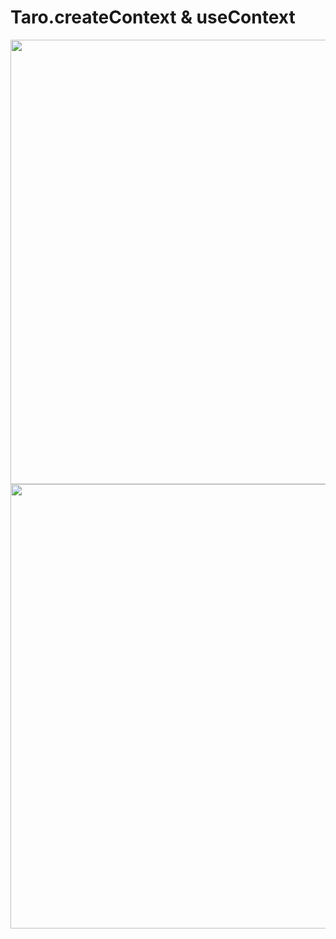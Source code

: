 
# Taro.createContext & useContext


<img width="711" src="https://user-images.githubusercontent.com/26485327/78464442-61b0fc80-771c-11ea-92d5-ef9b92122244.png">

<img width="711" src="https://user-images.githubusercontent.com/26485327/78464445-6675b080-771c-11ea-89b8-8573b34c52f7.jpeg">
